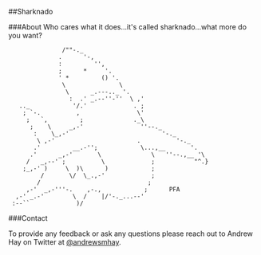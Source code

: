##Sharknado

###About
Who cares what it does...it's called sharknado...what more do you want?

       		       /""-._
                  .      '-,
                  :         '',
                  ;      *     '.
                  ' *         () '.
                   \               \
                    \      _.---.._ '.
                     :  .' _.--''-''  \ ,'
       .._            '/.'             . ;
        ; `-.          ,                \'
         ;   `,         ;              ._\
          ;    \     _,-'                ''--._
           :    \_,-'                          '-._
            \ ,-'                       .          '-._
           .'         __.-'';            \...,__       '.
          .'      _,-'       \              \   ''--.,__ '\
         /   _,--' ;          \             ;           "^.}
        ;_,-' )     \  )\      )            ;
             /       \/  \_.,-'             ;
            /                              ;
         ,-'  _,-'''-.    ,-.,            ;      PFA
      ,-' _.-'        \  /    |/'-._...--'
     :--``             )/


###Contact

To provide any feedback or ask any questions please reach out to Andrew Hay on Twitter at <a href="http://twitter.com/andrewsmhay" target="new">@andrewsmhay</a>.
